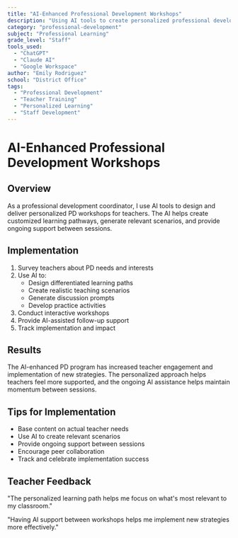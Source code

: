 ```yaml
---
title: "AI-Enhanced Professional Development Workshops"
description: "Using AI tools to create personalized professional development pathways for teachers"
category: "professional-development"
subject: "Professional Learning"
grade_level: "Staff"
tools_used:
  - "ChatGPT"
  - "Claude AI"
  - "Google Workspace"
author: "Emily Rodriguez"
school: "District Office"
tags:
  - "Professional Development"
  - "Teacher Training"
  - "Personalized Learning"
  - "Staff Development"
---
```


# AI-Enhanced Professional Development Workshops

## Overview

As a professional development coordinator, I use AI tools to design and deliver personalized PD workshops for teachers. The AI helps create customized learning pathways, generate relevant scenarios, and provide ongoing support between sessions.

## Implementation

1. Survey teachers about PD needs and interests
2. Use AI to:
   - Design differentiated learning paths
   - Create realistic teaching scenarios
   - Generate discussion prompts
   - Develop practice activities
3. Conduct interactive workshops
4. Provide AI-assisted follow-up support
5. Track implementation and impact

## Results

The AI-enhanced PD program has increased teacher engagement and implementation of new strategies. The personalized approach helps teachers feel more supported, and the ongoing AI assistance helps maintain momentum between sessions.

## Tips for Implementation

- Base content on actual teacher needs
- Use AI to create relevant scenarios
- Provide ongoing support between sessions
- Encourage peer collaboration
- Track and celebrate implementation success

## Teacher Feedback

"The personalized learning path helps me focus on what's most relevant to my classroom."

"Having AI support between workshops helps me implement new strategies more effectively." 